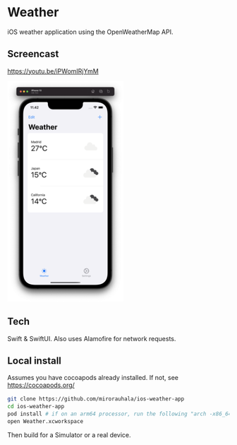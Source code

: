 # Weather

iOS weather application using the OpenWeatherMap API.

## Screencast

https://youtu.be/iPWomIRjYmM

<img height="500" src="screenshot.png">

## Tech

Swift & SwiftUI. Also uses Alamofire for network requests.

## Local install

Assumes you have cocoapods already installed. If not, see https://cocoapods.org/

```bash
git clone https://github.com/mirorauhala/ios-weather-app
cd ios-weather-app
pod install # if on an arm64 processor, run the following "arch -x86_64 pod install"
open Weather.xcworkspace
```

Then build for a Simulator or a real device.
